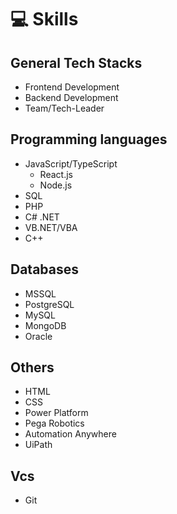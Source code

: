 # 💻 Skills

## General Tech Stacks

- Frontend Development
- Backend Development
- Team/Tech-Leader

## Programming languages

- JavaScript/TypeScript
  - React.js
  - Node.js
- SQL
- PHP
- C# .NET
- VB.NET/VBA
- C++

## Databases

- MSSQL
- PostgreSQL
- MySQL
- MongoDB
- Oracle

## Others

- HTML
- CSS
- Power Platform
- Pega Robotics
- Automation Anywhere
- UiPath

## Vcs

- Git
